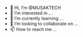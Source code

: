 - 👋 Hi, I’m @MUSAKTECH
- 👀 I’m interested in ...
- 🌱 I’m currently learning ...
- 💞️ I’m looking to collaborate on ...
- 📫 How to reach me ...

<!---
MUSAKTECH/MUSAKTECH is a ✨ special ✨ repository because its `README.md` (this file) appears on your GitHub profile.
You can click the Preview link to take a look at your changes.
--->
